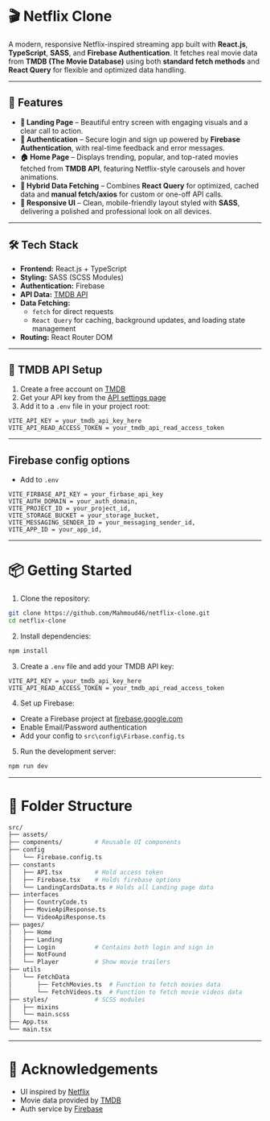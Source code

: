 # 🎬 Netflix Clone

A modern, responsive Netflix-inspired streaming app built with **React.js**, **TypeScript**, **SASS**, and **Firebase Authentication**. It fetches real movie data from **TMDB (The Movie Database)** using both **standard fetch methods** and **React Query** for flexible and optimized data handling.

---

## 🚀 Features

- **🎉 Landing Page** – Beautiful entry screen with engaging visuals and a clear call to action.
- **🔐 Authentication** – Secure login and sign up powered by **Firebase Authentication**, with real-time feedback and error messages.
- **🏠 Home Page** – Displays trending, popular, and top-rated movies fetched from **TMDB API**, featuring Netflix-style carousels and hover animations.
- **🔁 Hybrid Data Fetching** – Combines **React Query** for optimized, cached data and **manual fetch/axios** for custom or one-off API calls.
- **📱 Responsive UI** – Clean, mobile-friendly layout styled with **SASS**, delivering a polished and professional look on all devices.

---

## 🛠️ Tech Stack

- **Frontend:** React.js + TypeScript
- **Styling:** SASS (SCSS Modules)
- **Authentication:** Firebase
- **API Data:** [TMDB API](https://www.themoviedb.org/)
- **Data Fetching:**
  - `fetch` for direct requests
  - `React Query` for caching, background updates, and loading state management
- **Routing:** React Router DOM

---

## 🔑 TMDB API Setup

1. Create a free account on [TMDB](https://www.themoviedb.org/)
2. Get your API key from the [API settings page](https://www.themoviedb.org/settings/api)
3. Add it to a `.env` file in your project root:

```env
VITE_API_KEY = your_tmdb_api_key_here
VITE_API_READ_ACCESS_TOKEN = your_tmdb_api_read_access_token
```

---

## Firebase config options

- Add to `.env `

```env
VITE_FIRBASE_API_KEY = your_firbase_api_key
VITE_AUTH_DOMAIN = your_auth_domain,
VITE_PROJECT_ID = your_project_id,
VITE_STORAGE_BUCKET = your_storage_bucket,
VITE_MESSAGING_SENDER_ID = your_messaging_sender_id,
VITE_APP_ID = your_app_id,
```

---

# 📦 Getting Started

1. Clone the repository:

```bash
git clone https://github.com/Mahmoud46/netflix-clone.git
cd netflix-clone
```

2. Install dependencies:

```bash
npm install
```

3. Create a `.env` file and add your TMDB API key:

```env
VITE_API_KEY = your_tmdb_api_key_here
VITE_API_READ_ACCESS_TOKEN = your_tmdb_api_read_access_token
```

4. Set up Firebase:

- Create a Firebase project at [firebase.google.com](https://firebase.google.com/)
- Enable Email/Password authentication
- Add your config to `src\config\Firbase.config.ts`

5. Run the development server:

```bash
npm run dev
```

---

# 📁 Folder Structure

```bash
src/
├── assets/
├── components/         # Reusable UI components
├── config
│   └── Firebase.config.ts
├── constants
│   ├── API.tsx         # Hold access token
│   ├── Firebase.tsx    # Holds firebase options
│   └── LandingCardsData.ts # Holds all Landing page data
├── interfaces
│   ├── CountryCode.ts
│   ├── MovieApiResponse.ts
│   └── VideoApiResponse.ts
├── pages/
│   ├── Home
│   ├── Landing
│   ├── Login           # Contains both login and sign in
│   ├── NotFound
│   └── Player          # Show movie trailers
├── utils
│   └── FetchData
│       ├── FetchMovies.ts  # Function to fetch movies data
│       └── FetchVideos.ts  # Function to fetch movie videos data
├── styles/             # SCSS modules
│   ├── mixins
│   └── main.scss
├── App.tsx
└── main.tsx
```

---

# 🙌 Acknowledgements

- UI inspired by [Netflix](https://www.netflix.com/eg-en/)
- Movie data provided by [TMDB](https://www.themoviedb.org/)
- Auth service by [Firebase](https://firebase.google.com/)
